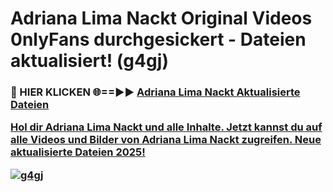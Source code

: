 # Adriana Lima Nackt Original Videos 0nlyFans durchgesickert - Dateien aktualisiert! (g4gj)

<h3>🔴 HIER KLICKEN 🌐==►► <a href="https://tinyurl.com/h6vf6nb8" rel="nofollow">Adriana Lima Nackt Aktualisierte Dateien

Hol dir Adriana Lima Nackt und alle Inhalte. Jetzt kannst du auf alle Videos und Bilder von Adriana Lima Nackt zugreifen. Neue aktualisierte Dateien 2025!

[![g4gj](https://i.imgur.com/sD4kR3V.gif)](https://tinyurl.com/h6vf6nb8)
